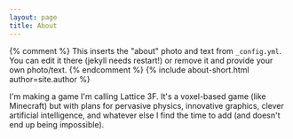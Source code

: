 ```yaml
---
layout: page
title: About
---
```


{% comment %}
  This inserts the "about" photo and text from `_config.yml`.
  You can edit it there (jekyll needs restart!) or remove it and provide your own photo/text.
{% endcomment %}
{% include about-short.html author=site.author %}

I'm making a game I'm calling Lattice 3F. It's a voxel-based game (like Minecraft) but with plans for pervasive physics, innovative graphics, clever artificial intelligence, and whatever else I find the time to add (and doesn't end up being impossible).
